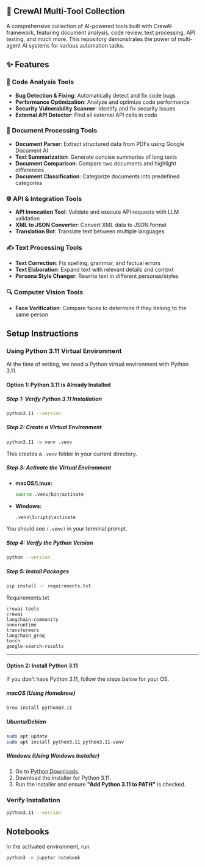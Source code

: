 ## 🤖 CrewAI Multi-Tool Collection

A comprehensive collection of AI-powered tools built with CrewAI framework, featuring document analysis, code review, text processing, API testing, and much more. This repository demonstrates the power of multi-agent AI systems for various automation tasks.

## ✨ Features

### 🔧 Code Analysis Tools
- **Bug Detection & Fixing**: Automatically detect and fix code bugs
- **Performance Optimization**: Analyze and optimize code performance
- **Security Vulnerability Scanner**: Identify and fix security issues
- **External API Detector**: Find all external API calls in code

### 📄 Document Processing Tools
- **Document Parser**: Extract structured data from PDFs using Google Document AI
- **Text Summarization**: Generate concise summaries of long texts
- **Document Comparison**: Compare two documents and highlight differences
- **Document Classification**: Categorize documents into predefined categories

### 🌐 API & Integration Tools
- **API Invocation Tool**: Validate and execute API requests with LLM validation
- **XML to JSON Converter**: Convert XML data to JSON format
- **Translation Bot**: Translate text between multiple languages

### ✍️ Text Processing Tools
- **Text Correction**: Fix spelling, grammar, and factual errors
- **Text Elaboration**: Expand text with relevant details and context
- **Persona Style Changer**: Rewrite text in different personas/styles

### 🔍 Computer Vision Tools
- **Face Verification**: Compare faces to determine if they belong to the same person



## Setup Instructions


### Using Python 3.11 Virtual Environment

At the time of writing, we need a Python virtual environment with Python 3.11.

#### Option 1: Python 3.11 is Already Installed

##### Step 1: Verify Python 3.11 Installation

```bash
python3.11 --version
```

##### Step 2: Create a Virtual Environment

```bash
python3.11 -m venv .venv
```

This creates a `.venv` folder in your current directory.

##### Step 3: Activate the Virtual Environment

- **macOS/Linux:**
  
  ```bash
  source .venv/bin/activate
  ```

- **Windows:**
  
  ```cmd
  .venv\Scripts\activate
  ```

You should see `(.venv)` in your terminal prompt.

##### Step 4: Verify the Python Version

```bash
python --version
```

##### Step 5: Install Packages

```bash
pip install -r requirements.txt
```

Requirements.txt
```
crewai-tools
crewai
langchain-community
onnxruntime
transformers
langchain_groq
torch
google-search-results

```

---

#### Option 2: Install Python 3.11

If you don’t have Python 3.11, follow the steps below for your OS.

##### **macOS (Using Homebrew)**

```bash
brew install python@3.11
```

##### **Ubuntu/Debian**

```bash
sudo apt update
sudo apt install python3.11 python3.11-venv
```

##### **Windows (Using Windows Installer)**

1. Go to [Python Downloads](https://www.python.org/downloads/release/python-3110/).
2. Download the installer for Python 3.11.
3. Run the installer and ensure **"Add Python 3.11 to PATH"** is checked.

### Verify Installation

```bash
python3.11 --version
```

## Notebooks

In the activated environment, run

```bash
python3 -m jupyter notebook
